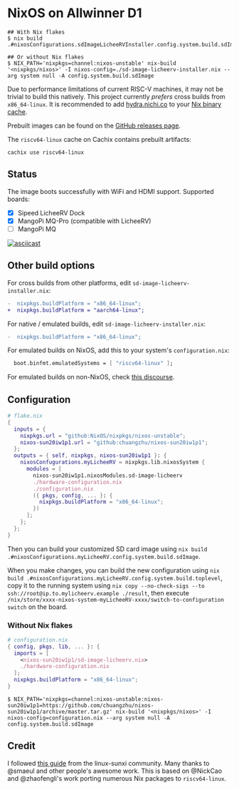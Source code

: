 # NixOS on Allwinner D1

```shellsession
## With Nix flakes
$ nix build .#nixosConfigurations.sdImageLicheeRVInstaller.config.system.build.sdImage

## Or without Nix flakes
$ NIX_PATH='nixpkgs=channel:nixos-unstable' nix-build '<nixpkgs/nixos>' -I nixos-config=./sd-image-licheerv-installer.nix --arg system null -A config.system.build.sdImage
```

Due to performance limitations of current RISC-V machines, it may not be trivial to build this natively. This project currently *prefers* cross builds from `x86_64-linux`. It is recommended to add [hydra.nichi.co](https://hydra.nichi.co) to your [Nix binary cache](https://nixos.wiki/wiki/Binary_Cache#Using_a_binary_cache).

Prebuilt images can be found on the [GitHub releases page](https://github.com/chuangzhu/nixos-sun20iw1p1/releases).

The `riscv64-linux` cache on Cachix contains prebuilt artifacts:

``` shellsession
cachix use riscv64-linux
```

## Status

The image boots successfully with WiFi and HDMI support. Supported boards:

- [x] Sipeed LicheeRV Dock
- [x] MangoPi MQ-Pro (compatible with LicheeRV)
- [ ] MangoPi MQ

[![asciicast](https://asciinema.org/a/484705.svg)](https://asciinema.org/a/484705)

## Other build options

For cross builds from other platforms, edit `sd-image-licheerv-installer.nix`:

```diff
-  nixpkgs.buildPlatform = "x86_64-linux";
+  nixpkgs.buildPlatform = "aarch64-linux";
```

For native / emulated builds, edit `sd-image-licheerv-installer.nix`:

```diff
-  nixpkgs.buildPlatform = "x86_64-linux";
```

For emulated builds on NixOS, add this to your system's `configuration.nix`:

```nix
  boot.binfmt.emulatedSystems = [ "riscv64-linux" ];
```

For emulated builds on non-NixOS, check [this discourse](https://discourse.nixos.org/t/how-to-configure-qemu-binfmt-wrapper-on-a-non-nixos-machine/7879/6).

## Configuration

```nix
# flake.nix
{
  inputs = {
    nixpkgs.url = "github:NixOS/nixpkgs/nixos-unstable";
    nixos-sun20iw1p1.url = "github:chuangzhu/nixos-sun20iw1p1";
  };
  outputs = { self, nixpkgs, nixos-sun20iw1p1 }: {
    nixosConfugurations.myLicheeRV = nixpkgs.lib.nixosSystem {
      modules = [
        nixos-sun20iw1p1.nixosModules.sd-image-licheerv
        ./hardware-configuration.nix
        ./configuration.nix
        ({ pkgs, config, ... }: {
          nixpkgs.buildPlatform = "x86_64-linux";
        })
      ];
    };
  };
}
```

Then you can build your customized SD card image using `nix build .#nixosConfigurations.myLicheeRV.config.system.build.sdImage`.

When you make changes, you can build the new configuration using `nix build .#nixosConfigurations.myLicheeRV.config.system.build.toplevel`, copy it to the running system using `nix copy --no-check-sigs --to ssh://root@ip.to.mylicheerv.example ./result`, then execute `/nix/store/xxxx-nixos-system-myLicheeRV-xxxx/switch-to-configuration switch` on the board.

### Without Nix flakes

```nix
# configuration.nix
{ config, pkgs, lib, ... }: {
  imports = [
    <nixos-sun20iw1p1/sd-image-licheerv.nix>
    ./hardware-configuration.nix
  ];
  nixpkgs.buildPlatform = "x86_64-linux";
}
```

```shellsession
$ NIX_PATH='nixpkgs=channel:nixos-unstable:nixos-sun20iw1p1=https://github.com/chuangzhu/nixos-sun20iw1p1/archive/master.tar.gz' nix-build '<nixpkgs/nixos>' -I nixos-config=configuration.nix --arg system null -A config.system.build.sdImage
```

## Credit

I followed [this guide](https://linux-sunxi.org/Allwinner_Nezha#Manual_build) from the linux-sunxi community.
Many thanks to @smaeul and other people's awesome work.
This is based on @NickCao and @zhaofengli's work porting numerous Nix packages to `riscv64-linux`.
